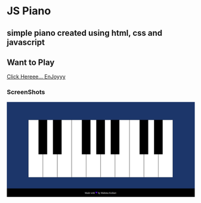 # JS Piano

## simple piano created using html, css and javascript

## Want to Play 
[Click Hereee... EnJoyyy](https://unruffled-knuth-84ee92.netlify.app/)


### ScreenShots
<img src="ScreenShots/web-piano.png">
